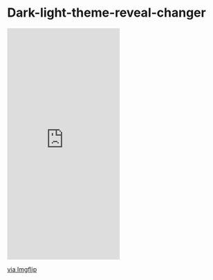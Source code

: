 # Dark-light-theme-reveal-changer

<div style="width:260px;max-width:100%;"><div style="height:0;padding-bottom:205.38%;position:relative;"><iframe width="260" height="534" style="position:absolute;top:0;left:0;width:100%;height:100%;" frameBorder="0" src="https://imgflip.com/embed/3zfdav"></iframe></div><p><a href="https://imgflip.com/gif/3zfdav">via Imgflip</a></p></div>
